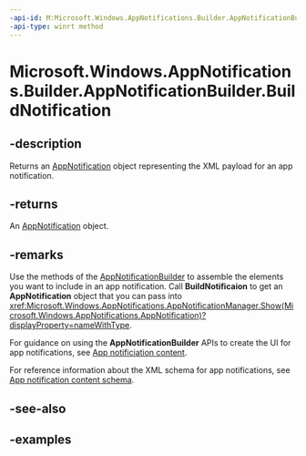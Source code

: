 ```yaml
---
-api-id: M:Microsoft.Windows.AppNotifications.Builder.AppNotificationBuilder.BuildNotification
-api-type: winrt method
---
```


# Microsoft.Windows.AppNotifications.Builder.AppNotificationBuilder.BuildNotification

<!--
public Microsoft.Windows.AppNotifications.AppNotification BuildNotification ();
-->


## -description

Returns an [AppNotification](xref:Microsoft.Windows.AppNotifications.AppNotification) object representing the XML payload for an app notification.

## -returns

An [AppNotification](xref:Microsoft.Windows.AppNotifications.AppNotification) object. 

## -remarks

Use the methods of the [AppNotificationBuilder](xref:Microsoft.Windows.AppNotifications.Builder.AppNotificationBuilder) to assemble the elements you want to include in an app notification. Call **BuildNotificaion** to get an **AppNotification** object that you can pass into <xref:Microsoft.Windows.AppNotifications.AppNotificationManager.Show(Microsoft.Windows.AppNotifications.AppNotification)?displayProperty=nameWithType>.

For guidance on using the **AppNotificationBuilder** APIs to create the UI for app notifications, see [App notificiation content](/windows/apps/design/shell/tiles-and-notifications/adaptive-interactive-toasts).

For reference information about the XML schema for app notifications, see [App notification content schema](/windows/apps/design/shell/tiles-and-notifications/toast-schema).

## -see-also

## -examples


